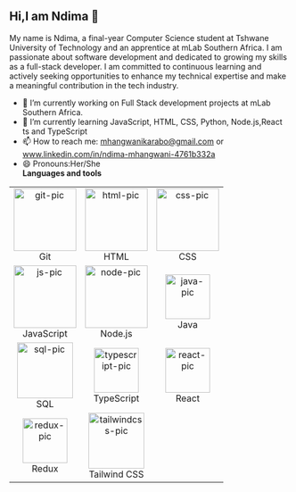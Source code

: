 ## Hi,I am Ndima 👋


My name is Ndima, a final-year Computer Science student at Tshwane University of Technology 
and an apprentice at mLab Southern Africa. I am passionate about software development and 
dedicated to growing my skills as a full-stack developer. I am committed to continuous learning
and actively seeking opportunities to enhance my technical expertise and make a meaningful contribution
in the tech industry.

- 🔭 I’m currently working on Full Stack development projects at mLab Southern Africa.
- 🌱 I’m currently learning JavaScript, HTML, CSS, Python, Node.js,React ts and TypeScript
- 📫 How to reach me: mhangwanikarabo@gmail.com or www.linkedin.com/in/ndima-mhangwani-4761b332a
- 😄 Pronouns:Her/She
  <br>
<strong>Languages and tools</strong>
<table>
  <tr>
    <td align="center">
      <img src="https://github.com/user-attachments/assets/19d42f66-22c0-42cc-b98d-e301c2e1a3d1" width="112" height="112" alt="git-pic" />
      <br/>Git
    </td>
    <td align="center">
      <img src="https://github.com/user-attachments/assets/3672e132-1fad-40b9-be77-fd00819e0fca" width="112" height="112" alt="html-pic" />
      <br/>HTML
    </td>
    <td align="center">
      <img src="https://github.com/user-attachments/assets/c4dc9e1b-7e75-4182-b156-94cc75855ecb" width="112" height="112" alt="css-pic" />
      <br/>CSS
    </td>
  </tr>
  <tr>
    <td align="center">
      <img src="https://github.com/user-attachments/assets/c8b132fe-9022-492e-b566-a07e4ee15c4b" width="112" height="112" alt="js-pic" />
      <br/>JavaScript
    </td>
    <td align="center">
      <img src="https://github.com/user-attachments/assets/4118f043-8993-4488-9d05-823a3a693a37" width="112" height="112" alt="node-pic" />
      <br/>Node.js
    </td>
    <td align="center">
      <img src="https://upload.wikimedia.org/wikipedia/en/3/30/Java_programming_language_logo.svg" width="80" alt="java-pic" />
      <br/>Java
    </td>
  </tr>
  <tr>
    <td align="center">
      <img src="https://upload.wikimedia.org/wikipedia/commons/8/87/Sql_data_base_with_logo.png" width="100" alt="sql-pic" />
      <br/>SQL
    </td>
    <td align="center">
      <img src="https://cdn.worldvectorlogo.com/logos/typescript.svg" width="80" alt="typescript-pic" />
      <br/>TypeScript
    </td>
    <td align="center">
      <img src="https://upload.wikimedia.org/wikipedia/commons/a/a7/React-icon.svg" width="80" alt="react-pic" />
      <br/>React
    </td>
  </tr>
  <tr>
    <td align="center">
      <img src="https://raw.githubusercontent.com/reduxjs/redux/master/logo/logo.png" width="80" alt="redux-pic" />
      <br/>Redux
    </td>
    <td align="center">
      <img src="https://raw.githubusercontent.com/tailwindlabs/tailwindcss/HEAD/.github/logo-light.svg" width="100" alt="tailwindcss-pic" />
      <br/>Tailwind CSS
    </td>
    <td></td>
  </tr>
</table>






